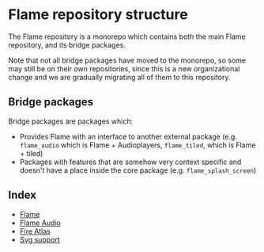 # Flame repository structure

The Flame repository is a monorepo which contains both the main Flame repository, and its
bridge packages.

Note that not all bridge packages have moved to the monorepo, so some may
still be on their own repositories, since this is a new organizational change and we are gradually
migrating all of them to this repository.

## Bridge packages

Bridge packages are packages which:
 - Provides Flame with an interface to another external package (e.g. `flame_audio` which is
   Flame + Audioplayers, `flame_tiled`, which is Flame + tiled)
 - Packages with features that are somehow very context specific and doesn't have a place inside the
   core package (e.g. `flame_splash_screen`)

## Index
 - [Flame](./flame)
 - [Flame Audio](./flame_audio)
 - [Fire Atlas](./flame_fire_atlas)
 - [Svg support](./flame_svg)

